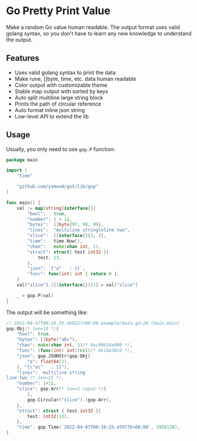 # Go Pretty Print Value

Make a random Go value human readable. The output format uses valid golang syntax, so you don't have to learn any new knowledge to understand the output.

## Features

- Uses valid golang syntax to print the data
- Make rune, []byte, time, etc. data human readable
- Color output with customizable theme
- Stable map output with sorted by keys
- Auto split multiline large string block
- Prints the path of circular reference
- Auto format inline json string
- Low-level API to extend the lib

## Usage

Usually, you only need to use `gop.P` function:

```go
package main

import (
    "time"

    "github.com/ysmood/got/lib/gop"
)

func main() {
    val := map[string]interface{}{
        "bool":   true,
        "number": 1 + 1i,
        "bytes":  []byte{97, 98, 99},
        "lines":  "multiline string\nline two",
        "slice":  []interface{}{1, 2},
        "time":   time.Now(),
        "chan":   make(chan int, 1),
        "struct": struct{ test int32 }{
            test: 13,
        },
        "json": `{"a"   : 1}`,
        "func": func(int) int { return 0 },
    }
    val["slice"].([]interface{})[1] = val["slice"]

    _ = gop.P(val)
}
```

The output will be something like:

```go
// 2022-04-07T00:16:25.460227+08:00 example/main.go:26 (main.main)
gop.Obj/* len=10 */{
    "bool": true,
    "bytes": []byte("abc"),
    "chan": make(chan int, 1)/* 0xc00016e000 */,
    "func": (func(int) int)(nil)/* 0x10e36c0 */,
    "json": gop.JSONStr(gop.Obj{
        "a": float64(1),
    }, "{\"a\"   : 1}"),
    "lines": `multiline string
line two`/* len=25 */,
    "number": 1+1i,
    "slice": gop.Arr/* len=2 cap=2 */{
        1,
        gop.Circular("slice").(gop.Arr),
    },
    "struct": struct { test int32 }{
        test: int32(13),
    },
    "time": gop.Time(`2022-04-07T00:16:25.459776+08:00`, 2956128),
}
```
